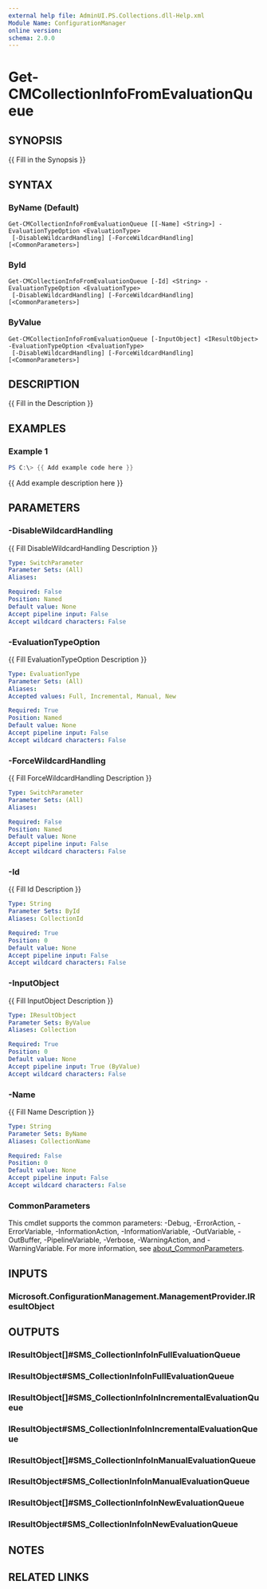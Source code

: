 ```yaml
---
external help file: AdminUI.PS.Collections.dll-Help.xml
Module Name: ConfigurationManager
online version:
schema: 2.0.0
---
```


# Get-CMCollectionInfoFromEvaluationQueue

## SYNOPSIS
{{ Fill in the Synopsis }}

## SYNTAX

### ByName (Default)
```
Get-CMCollectionInfoFromEvaluationQueue [[-Name] <String>] -EvaluationTypeOption <EvaluationType>
 [-DisableWildcardHandling] [-ForceWildcardHandling] [<CommonParameters>]
```

### ById
```
Get-CMCollectionInfoFromEvaluationQueue [-Id] <String> -EvaluationTypeOption <EvaluationType>
 [-DisableWildcardHandling] [-ForceWildcardHandling] [<CommonParameters>]
```

### ByValue
```
Get-CMCollectionInfoFromEvaluationQueue [-InputObject] <IResultObject> -EvaluationTypeOption <EvaluationType>
 [-DisableWildcardHandling] [-ForceWildcardHandling] [<CommonParameters>]
```

## DESCRIPTION
{{ Fill in the Description }}

## EXAMPLES

### Example 1
```powershell
PS C:\> {{ Add example code here }}
```

{{ Add example description here }}

## PARAMETERS

### -DisableWildcardHandling
{{ Fill DisableWildcardHandling Description }}

```yaml
Type: SwitchParameter
Parameter Sets: (All)
Aliases:

Required: False
Position: Named
Default value: None
Accept pipeline input: False
Accept wildcard characters: False
```

### -EvaluationTypeOption
{{ Fill EvaluationTypeOption Description }}

```yaml
Type: EvaluationType
Parameter Sets: (All)
Aliases:
Accepted values: Full, Incremental, Manual, New

Required: True
Position: Named
Default value: None
Accept pipeline input: False
Accept wildcard characters: False
```

### -ForceWildcardHandling
{{ Fill ForceWildcardHandling Description }}

```yaml
Type: SwitchParameter
Parameter Sets: (All)
Aliases:

Required: False
Position: Named
Default value: None
Accept pipeline input: False
Accept wildcard characters: False
```

### -Id
{{ Fill Id Description }}

```yaml
Type: String
Parameter Sets: ById
Aliases: CollectionId

Required: True
Position: 0
Default value: None
Accept pipeline input: False
Accept wildcard characters: False
```

### -InputObject
{{ Fill InputObject Description }}

```yaml
Type: IResultObject
Parameter Sets: ByValue
Aliases: Collection

Required: True
Position: 0
Default value: None
Accept pipeline input: True (ByValue)
Accept wildcard characters: False
```

### -Name
{{ Fill Name Description }}

```yaml
Type: String
Parameter Sets: ByName
Aliases: CollectionName

Required: False
Position: 0
Default value: None
Accept pipeline input: False
Accept wildcard characters: False
```

### CommonParameters
This cmdlet supports the common parameters: -Debug, -ErrorAction, -ErrorVariable, -InformationAction, -InformationVariable, -OutVariable, -OutBuffer, -PipelineVariable, -Verbose, -WarningAction, and -WarningVariable. For more information, see [about_CommonParameters](http://go.microsoft.com/fwlink/?LinkID=113216).

## INPUTS

### Microsoft.ConfigurationManagement.ManagementProvider.IResultObject

## OUTPUTS

### IResultObject[]#SMS_CollectionInfoInFullEvaluationQueue

### IResultObject#SMS_CollectionInfoInFullEvaluationQueue

### IResultObject[]#SMS_CollectionInfoInIncrementalEvaluationQueue

### IResultObject#SMS_CollectionInfoInIncrementalEvaluationQueue

### IResultObject[]#SMS_CollectionInfoInManualEvaluationQueue

### IResultObject#SMS_CollectionInfoInManualEvaluationQueue

### IResultObject[]#SMS_CollectionInfoInNewEvaluationQueue

### IResultObject#SMS_CollectionInfoInNewEvaluationQueue

## NOTES

## RELATED LINKS

